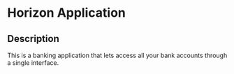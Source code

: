 # Horizon Application

## Description

This is a banking application that lets access all your bank accounts through a single interface.
